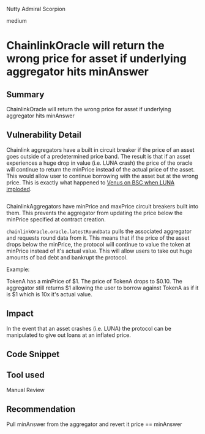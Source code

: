 Nutty Admiral Scorpion

medium

# ChainlinkOracle will return the wrong price for asset if underlying aggregator hits minAnswer
## Summary
ChainlinkOracle will return the wrong price for asset if underlying aggregator hits minAnswer

## Vulnerability Detail
Chainlink aggregators have a built in circuit breaker if the price of an asset goes outside of a predetermined price band. The result is that if an asset experiences a huge drop in value (i.e. LUNA crash) the price of the oracle will continue to return the minPrice instead of the actual price of the asset. This would allow user to continue borrowing with the asset but at the wrong price. This is exactly what happened to [Venus on BSC when LUNA imploded](https://rekt.news/venus-blizz-rekt/).
```solidity

```
ChainlinkAggregators have minPrice and maxPrice circuit breakers built into them. This prevents the aggregator from updating the price below the minPrice specified at contract creation.

`chainlinkOracle.oracle.latestRoundData` pulls the associated aggregator and requests round data from it. This means that if the price of the asset drops below the minPrice, the protocol will continue to value the token at minPrice instead of it's actual value. This will allow users to take out huge amounts of bad debt and bankrupt the protocol.

Example:

TokenA has a minPrice of $1. The price of TokenA drops to $0.10. The aggregator still returns $1 allowing the user to borrow against TokenA as if it is $1 which is 10x it's actual value. 

## Impact
In the event that an asset crashes (i.e. LUNA) the protocol can be manipulated to give out loans at an inflated price.

## Code Snippet

## Tool used

Manual Review

## Recommendation

Pull minAnswer from the aggregator and revert it price == minAnswer